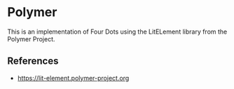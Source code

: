 # Polymer

This is an implementation of Four Dots using the LitELement library from the Polymer Project.

## References

- https://lit-element.polymer-project.org
